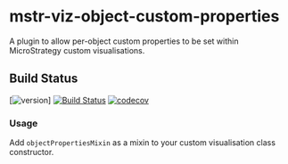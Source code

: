 # mstr-viz-object-custom-properties
A plugin to allow per-object custom properties to be set within MicroStrategy custom visualisations.
## Build Status
[![version](https://badge.fury.io/js/mstr-viz-object-custom-props.svg)] [![Build Status](https://travis-ci.org/paulbailey/mstr-viz-object-custom-props.svg?branch=master)](https://travis-ci.org/paulbailey/mstr-viz-object-custom-props) [![codecov](https://codecov.io/gh/paulbailey/mstr-viz-object-custom-props/branch/master/graph/badge.svg)](https://codecov.io/gh/paulbailey/mstr-viz-object-custom-props)

### Usage
Add `objectPropertiesMixin` as a mixin to your custom visualisation class constructor.
